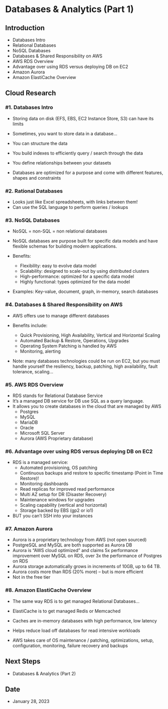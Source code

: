 # Databases & Analytics (Part 1)


## Introduction


- Databases Intro
- Relational Databases
- NoSQL Databases
- Databases & Shared Responsibility on AWS
- AWS RDS Overview
- Advantage over using RDS versus deploying DB on EC2
- Amazon Aurora
- Amazon ElastiCache Overview


## Cloud Research


### #1. Databases Intro


- Storing data on disk (EFS, EBS, EC2 Instance Store, S3) can have its limits
- Sometimes, you want to store data in a database…
- You can structure the data
- You build indexes to efficiently query / search through the data
- You define relationships between your datasets

- Databases are optimized for a purpose and come with different features, shapes and constraints


### #2. Rational Databases


- Looks just like Excel spreadsheets, with links between them!
- Can use the SQL language to perform queries / lookups


### #3. NoSQL Databases


- NoSQL = non-SQL = non relational databases
- NoSQL databases are purpose built for specific data models and have flexible schemas for building modern applications.
- Benefits:
    - Flexibility: easy to evolve data model
    - Scalability: designed to scale-out by using distributed clusters
    - High-performance: optimized for a specific data model
    - Highly functional: types optimized for the data model

- Examples: Key-value, document, graph, in-memory, search databases


### #4. Databases & Shared Responsibility on AWS


- AWS offers use to manage different databases
- Benefits include:
    - Quick Provisioning, High Availability, Vertical and Horizontal Scaling
    - Automated Backup & Restore, Operations, Upgrades
    - Operating System Patching is handled by AWS
    - Monitoring, alerting
    
- Note: many databases technologies could be run on EC2, but you must
handle yourself the resiliency, backup, patching, high availability, fault tolerance, scaling… 


### #5. AWS RDS Overview


- RDS stands for Relational Database Service
- It’s a managed DB service for DB use SQL as a query language.
- It allows you to create databases in the cloud that are managed by AWS
    - Postgres
    - MySQL
    - MariaDB
    - Oracle
    - Microsoft SQL Server
    - Aurora (AWS Proprietary database)


### #6. Advantage over using RDS versus deploying DB on EC2


- RDS is a managed service:
    - Automated provisioning, OS patching
    - Continuous backups and restore to specific timestamp (Point in Time Restore)!
    - Monitoring dashboards
    - Read replicas for improved read performance
    - Multi AZ setup for DR (Disaster Recovery)
    - Maintenance windows for upgrades
    - Scaling capability (vertical and horizontal)
    - Storage backed by EBS (gp2 or io1)
- BUT you can’t SSH into your instances


### #7. Amazon Aurora


- Aurora is a proprietary technology from AWS (not open sourced)
- PostgreSQL and MySQL are both supported as Aurora DB
- Aurora is “AWS cloud optimized” and claims 5x performance improvement over MySQL on RDS, over 3x the performance of Postgres on RDS
- Aurora storage automatically grows in increments of 10GB, up to 64 TB.
- Aurora costs more than RDS (20% more) – but is more efficient
- Not in the free tier


### #8. Amazon ElastiCache Overview


- The same way RDS is to get managed Relational Databases…
- ElastiCache is to get managed Redis or Memcached
- Caches are in-memory databases with high performance, low latency
- Helps reduce load off databases for read intensive workloads

- AWS takes care of OS maintenance / patching, optimizations, setup, configuration, monitoring, failure recovery and backups


## Next Steps

- Databases & Analytics (Part 2)

## Date

- January 28, 2023
